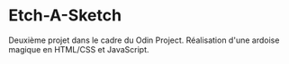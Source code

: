 # Etch-A-Sketch

Deuxième projet dans le cadre du Odin Project. 
Réalisation d'une ardoise magique en HTML/CSS et JavaScript. 

